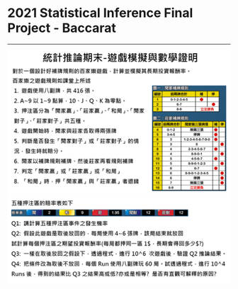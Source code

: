 # 2021 Statistical Inference Final Project - Baccarat

---

![](pdf/baccarat_rules_1.png)
![](pdf/baccarat_rules_2.png)